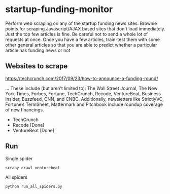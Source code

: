 # startup-funding-monitor

Perform web scraping on any of the startup funding news sites. Brownie points for scraping Javascript/AJAX based sites that don't load immediately. Just the top few articles is fine. Be careful not to send a whole lot of requests at once. Once you have a few articles, train-test them with some other general articles so that you are able to predict whether a particular article has funding news or not

## Websites to scrape
https://techcrunch.com/2017/09/23/how-to-announce-a-funding-round/

... These include (but aren’t limited to): The Wall Street Journal, The New York Times, Forbes, Fortune, TechCrunch, Recode, VentureBeat, Business Insider, Buzzfeed, CNN, and CNBC. Additionally, newsletters like StrictlyVC, Fortune’s TermSheet, Mattermark and Pitchbook include roundup coverage of new financings.

* TechCrunch
* Recode [Done]
* VentureBeat [Done]

## Run
Single spider
```
scrapy crawl venturebeat
```

All spiders
```
python run_all_spiders.py
```
